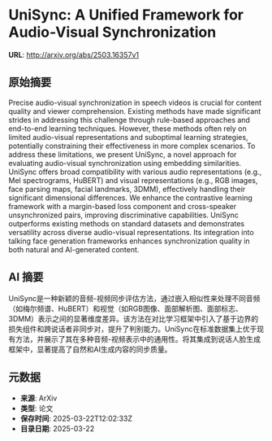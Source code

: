# UniSync: A Unified Framework for Audio-Visual Synchronization

**URL**: http://arxiv.org/abs/2503.16357v1

## 原始摘要

Precise audio-visual synchronization in speech videos is crucial for content
quality and viewer comprehension. Existing methods have made significant
strides in addressing this challenge through rule-based approaches and
end-to-end learning techniques. However, these methods often rely on limited
audio-visual representations and suboptimal learning strategies, potentially
constraining their effectiveness in more complex scenarios. To address these
limitations, we present UniSync, a novel approach for evaluating audio-visual
synchronization using embedding similarities. UniSync offers broad
compatibility with various audio representations (e.g., Mel spectrograms,
HuBERT) and visual representations (e.g., RGB images, face parsing maps, facial
landmarks, 3DMM), effectively handling their significant dimensional
differences. We enhance the contrastive learning framework with a margin-based
loss component and cross-speaker unsynchronized pairs, improving discriminative
capabilities. UniSync outperforms existing methods on standard datasets and
demonstrates versatility across diverse audio-visual representations. Its
integration into talking face generation frameworks enhances synchronization
quality in both natural and AI-generated content.


## AI 摘要

UniSync是一种新颖的音频-视频同步评估方法，通过嵌入相似性来处理不同音频（如梅尔频谱、HuBERT）和视觉（如RGB图像、面部解析图、面部标志、3DMM）表示之间的显著维度差异。该方法在对比学习框架中引入了基于边界的损失组件和跨说话者非同步对，提升了判别能力。UniSync在标准数据集上优于现有方法，并展示了其在多种音频-视频表示中的通用性。将其集成到说话人脸生成框架中，显著提高了自然和AI生成内容的同步质量。

## 元数据

- **来源**: ArXiv
- **类型**: 论文
- **保存时间**: 2025-03-22T12:02:33Z
- **目录日期**: 2025-03-22
